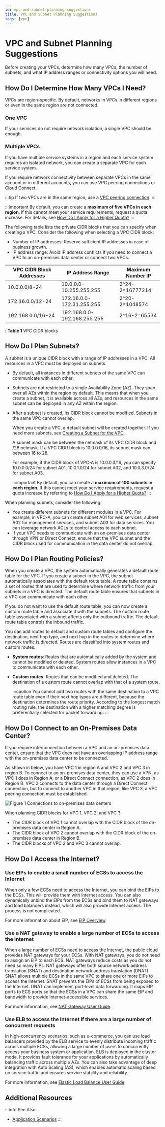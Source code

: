 ```yaml
---
id: vpc-and-subnet-planning-suggestions
title: VPC and Subnet Planning Suggestions
tags: [vpc]
---
```


# VPC and Subnet Planning Suggestions

Before creating your VPCs, determine how many VPCs, the number of subnets, and what IP address ranges or connectivity options you will need.

## How Do I Determine How Many VPCs I Need?

VPCs are region-specific. By default, networks in VPCs in different
regions or even in the same region are not connected.

### One VPC

If your services do not require network isolation, a single VPC
should be enough.

### Multiple VPCs

If you have multiple service systems in a region and each service system
requires an isolated network, you can create a separate VPC for each
service system.

If you require network connectivity between separate VPCs in the same
account or in different accounts, you can use VPC peering connections or
Cloud Connect.

:::tip
If two VPCs are in the same region, use a [VPC peering
connection](https://docs.otc.t-systems.com/virtual-private-cloud/umn/vpc_peering_connection/vpc_peering_connection_overview.html).
:::

:::important
By default, you can create a **maximum of five VPCs in each region**. If
this cannot meet your service requirements, request a quota increase.
For details, see [How Do I Apply for a Higher
Quota?](https://docs.otc.t-systems.com/virtual-private-cloud/umn/faq/general_questions/what_is_a_quota.html)
:::

The following table lists the private CIDR blocks that you can specify
when creating a VPC. Consider the following when selecting a VPC CIDR
block:

- Number of IP addresses: Reserve sufficient IP addresses in case of
    business growth.
- IP address range: Avoid IP address conflicts if you need to connect
    a VPC to an on-premises data center or connect two VPCs.

| VPC CIDR Block  Addresses | IP Address Range            | Maximum Number IP |
| ------------------------- | --------------------------- | ----------------- |
| 10.0.0.0/8-24             | 10.0.0.0-10.255.255.255     | 2\^24-2=16777214  |
| 172.16.0.0/12-24          | 172.16.0.0-172.31.255.255   | 2\^20-2=1048574   |
| 192.168.0.0/16-24         | 192.168.0.0-192.168.255.255 | 2\^16-2=65534     |

  : **Table 1** VPC CIDR blocks

## How Do I Plan Subnets?

A subnet is a unique CIDR block with a range of IP addresses in a VPC.
All resources in a VPC must be deployed on subnets.

- By default, all instances in different subnets of the same VPC can communicate with each other.

- Subnets are not restricted to a single Availability Zone (AZ). They span over all AZs within the region by default. This means that when you create a subnet, it is available across all AZs, and resources in the same subnet can be deployed in any AZ within the region.

- After a subnet is created, its CIDR block cannot be modified.
    Subnets in the same VPC cannot overlap.

    When you create a VPC, a default subnet will be created together. If
    you need more subnets, see [Creating a Subnet for the
    VPC](https://docs.otc.t-systems.com/virtual-private-cloud/umn/vpc_and_subnet/subnet/creating_a_subnet_for_the_vpc.html).

    A subnet mask can be between the netmask of its VPC CIDR block and
    /28 netmask. If a VPC CIDR block is 10.0.0.0/16, its subnet mask can
    between 16 to 28.

    For example, if the CIDR block of VPC-A is 10.0.0.0/16, you can
    specify 10.0.0.0/24 for subnet A01, 10.0.1.0/24 for subnet A02, and
    10.0.3.0/24 for subnet A03.

    :::important
    By default, you can create a **maximum of 100 subnets in each region**.
    If this cannot meet your service requirements, request a quota
    increase by referring to [How Do I Apply for a Higher
    Quota?](https://docs.otc.t-systems.com/virtual-private-cloud/umn/faq/general_questions/what_is_a_quota.html)
    :::

When planning subnets, consider the following:

- You create different subnets for different modules in a VPC. For
    example, in VPC-A, you can create subnet A01 for web services,
    subnet A02 for management services, and subnet A03 for data
    services. You can leverage network ACLs to control access to each
    subnet.
- If your VPC needs to communicate with an on-premises data center
    through VPN or Direct Connect, ensure that the VPC subnet and the
    CIDR block used for communication in the data center do not overlap.

## How Do I Plan Routing Policies?

When you create a VPC, the system automatically generates a default
route table for the VPC. If you create a subnet in the VPC, the subnet
automatically associates with the default route table. A route table
contains a set of routes that are used to determine where network
traffic from your subnets in a VPC is directed. The default route table
ensures that subnets in a VPC can communicate with each other.

If you do not want to use the default route table, you can now create a
custom route table and associate it with the subnets. The custom route
table associated with a subnet affects only the outbound traffic. The
default route table controls the inbound traffic.

You can add routes to default and custom route tables and configure the
destination, next hop type, and next hop in the routes to determine
where network traffic is directed. Routes are classified into system
routes and custom routes.

- **System routes**: Routes that are automatically added by the system and
    cannot be modified or deleted. System routes allow instances in a
    VPC to communicate with each other.

- **Custom routes**: Routes that can be modified and deleted. The
    destination of a custom route cannot overlap with that of a system
    route.

    :::caution
    You cannot add two routes with the same destination to a VPC route
    table even if their next hop types are different, because the
    destination determines the route priority. According to the longest
    match routing rule, the destination with a higher matching degree is
    preferentially selected for packet forwarding.
    :::

## How Do I Connect to an On-Premises Data Center?

If you require interconnection between a VPC and an on-premises data
center, ensure that the VPC does not have an overlapping IP address
range with the on-premises data center to be connected.

As shown in below, you have VPC 1 in region A and VPC 2 and VPC 3 in region B.
To connect to an on-premises data center, they can use a VPN, as VPC 1
does in Region A; or a Direct Connect connection, as VPC 2 does in
Region B. VPC 2 connects to the data center through a Direct Connect
connection, but to connect to another VPC in that region, like VPC 3, a
VPC peering connection must be established.

![**Figure 1** Connections to on-premises data
centers](/img/docs/best-practices/networking/virtual-private-cloud/en-us_image_0287297889.png)

When planning CIDR blocks for VPC 1, VPC 2, and VPC 3:

- The CIDR block of VPC 1 cannot overlap with the CIDR block of the
    on-premises data center in Region A.
- The CIDR block of VPC 2 cannot overlap with the CIDR block of the
    on-premises data center in Region B.
- The CIDR blocks of VPC 2 and VPC 3 cannot overlap.

## How Do I Access the Internet?

### Use EIPs to enable a small number of ECSs to access the Internet

When only a few ECSs need to access the Internet, you can bind the EIPs
to the ECSs. This will provide them with Internet access. You can also
dynamically unbind the EIPs from the ECSs and bind them to NAT gateways
and load balancers instead, which will also provide Internet access. The
process is not complicated.

For more information about EIP, see [EIP
Overview](https://docs.otc.t-systems.com/elastic-ip/umn/service_overview/index.html).

### Use a NAT gateway to enable a large number of ECSs to access the Internet

When a large number of ECSs need to access the Internet, the public
cloud provides NAT gateways for your ECSs. With NAT gateways, you do not
need to assign an EIP to each ECS. NAT gateways reduce costs as you do
not need so many EIPs. NAT gateways offer both source network address
translation (SNAT) and destination network address translation (DNAT).
SNAT allows multiple ECSs in the same VPC to share one or more EIPs to
access the Internet. SNAT prevents the EIPs of ECSs from being exposed
to the Internet. DNAT can implement port-level data forwarding. It maps
EIP ports to ECS ports so that the ECSs in a VPC can share the same EIP
and bandwidth to provide Internet-accessible services.

For more information, see [NAT Gateway User
Guide](https://docs.otc.t-systems.com/nat-gateway/umn/).

### Use ELB to access the Internet If there are a large number of concurrent requests

In high-concurrency scenarios, such as e-commerce, you can use load
balancers provided by the ELB service to evenly distribute incoming
traffic across multiple ECSs, allowing a large number of users to
concurrently access your business system or application. ELB is deployed
in the cluster mode. It provides fault tolerance for your applications
by automatically balancing traffic across multiple AZs. You can also
take advantage of deep integration with Auto Scaling (AS), which enables
automatic scaling based on service traffic and ensures service stability
and reliability.

For more information, see [Elastic Load Balance User
Guide](https://docs.otc.t-systems.com/elastic-load-balancing/umn/).

## Additional Resources

:::info See Also

- [Application Scenarios](https://docs.otc.t-systems.com/virtual-private-cloud/umn/service_overview/application_scenarios.html)
:::
